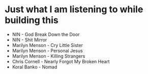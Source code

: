 # Just what I am listening to while building this

* NIN - God Break Down the Door
* NIN - Shit Mirror
* Marilyn Menson - Cry Little Sister
* Marilyn Menson - Personal Jesus
* Marilyn Menson - Killing Strangers
* Chris Cornell - Nearly Forgot My Broken Heart
* Koral Banko - Nomad
